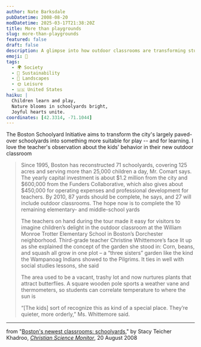 ```yaml
---
author: Nate Barksdale
pubDatetime: 2008-08-20
modDatetime: 2025-03-17T21:38:20Z
title: More than playgrounds
slug: more-than-playgrounds
featured: false
draft: false
description: A glimpse into how outdoor classrooms are transforming student behavior in Boston’s schoolyards. “[The kids] sort of recognize this as kind of a special place. They’re quieter, more orderly,” Ms. Whittemore said.
emoji: 🌱
tags:
  - 🌍 Society
  - 🌱 Sustainability
  - 🌳 Landscapes
  - 🌞 Leisure
  - 🇺🇸 United States
haiku: |
  Children learn and play,  
  Nature blooms in schoolyards bright,  
  Joyful hearts unite.
coordinates: [42.3314, -71.1044]
---
```


The Boston Schoolyard Initiative aims to transform the city's largely paved-over schoolyards into something more suitable for play -- and for learning. I love the teacher's observation about the kids' behavior in their new outdoor classroom

> Since 1995, Boston has reconstructed 71 schoolyards, covering 125 acres and serving more than 25,000 children a day, Mr. Comart says. The yearly capital investment is about $1.2 million from the city and $600,000 from the Funders Collaborative, which also gives about $450,000 for operating expenses and professional development for teachers. By 2010, 87 yards should be complete, he says, and 27 will include outdoor classrooms. The hope now is to complete the 10 remaining elementary- and middle-school yards
>
> The teachers on hand during the tour made it easy for visitors to imagine children’s delight in the outdoor classroom at the William Monroe Trotter Elementary School in Boston’s Dorchester neighborhood. Third-grade teacher Christine Whittemore’s face lit up as she explained the concept of the garden she stood in: Corn, beans, and squash all grow in one plot – a “three sisters” garden like the kind the Wampanoag Indians showed to the Pilgrims. It ties in well with social studies lessons, she said
>
> The area used to be a vacant, trashy lot and now nurtures plants that attract butterflies. A square wooden pole sports a weather vane and thermometers, so students can correlate temperature to where the sun is
>
> “[The kids] sort of recognize this as kind of a special place. They’re quieter, more orderly,” Ms. Whittemore said.

---

from "[Boston's newest classrooms: schoolyards](http://www.csmonitor.com/2008/0820/p03s03-usgn.html)," by Stacy Teicher Khadroo, [_Christian Science Monitor_](http://www.csmonitor.com/), 20 August 2008
